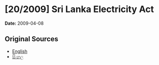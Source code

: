 # [20/2009] Sri Lanka Electricity Act

**Date:** 2009-04-08

## Original Sources

- [English](https://documents.gov.lk/view/acts/2009/4/20-2009_E.pdf)
- [සිංහල](https://documents.gov.lk/view/acts/2009/4/20-2009_S.pdf)
